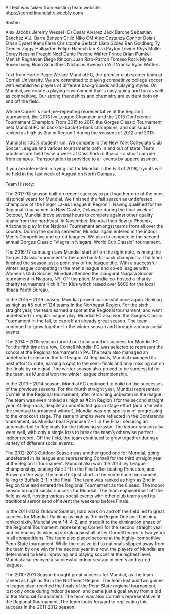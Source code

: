 All text was taken from existing team website: https://cornellmundialfc.weebly.com/

Roster:

Alex Jacobs
Jeremy Wessel (C)
Cesar Alvarez
Jack Barone
Sebastian Sanchez
A.J. Barre
Benson Child
Niko CM
Alec Costanza
Connor Dolan
Ethan Dysert
Kenji Farre
Christophe Gerlach
Liam Gildea
Ben Goldberg
Ty Grenier
Ziggy Hallgarten
Felipe Hanuch
Ian Kim
Payton Levine
Rhys Moller
Corey Nessim
Frezghi Noel
Dante Pavone
Walter Prince
Brian Pumkel
Manish Raghavan
Diego Rincon
Juan Rizo-Patron
Tomaso Rock
Myles Rosenzweig
Brain Schultheis
Nicholas Swenson
Will Vranka
Ryan Watters

Text from Home Page:
We are Mundial FC, the premier club soccer team at Cornell University. We are committed to playing competitive college soccer with established players of different backgrounds and playing styles. On Mundial, we create a playing environment that's easy-going and fun as well as competitive. Our strong friendships and chemistry are evident both on and off the field.

We are Cornell's six-time-repeating representative at the Region 1 tournament, the 2013 Ivy League Champion and the 2013 Conference Tournament Champion. From 2015 to 2017, the Gorges Classic Tournament held Mundial FC as back-to-back-to-back champions, and our squad ranked as high as 2nd in Region 1 during the seasons of 2012 and 2013.

Mundial is 100% student-run. We compete in the New York Collegiate Club Soccer League and various tournaments both in and out of state.  Team practices are held twice a week at Cass Park in Ithaca – a short car ride from campus.  Transportation is provided to all events by upperclassmen.

If you are interested in trying out for Mundial in the Fall of 2018, tryouts will be held in the last week of August on North Campus.

Team History:

The 2017-18 season built on recent success to put together one of the most historical years for Mundial. We finished the fall season as undefeated champions of the Finger Lakes League in Region 1. Having qualified for the Regional Tournament in New Castle, Delaware during the final week of October, Mundial drove several hours to compete against other quality teams from the northeast. In November, Mundial then flew to Phoenix, Arizona to play in the National Tournament amongst teams from all over the country.
During the spring semester, Mundial again entered in the indoor Men's Competitive and co-ed leagues. We plan to compete in the second annual Gorges Classic "Viagra in Niagara: World Cup Classic" tournament.

The 2016-17 campaign saw Mundial start off on the right note, winning the Gorges Classic tournament to become back-to-back champions.  The team finished the season just a point shy of the league title.  With a successful winter league competing in the men's league and co-ed league with Women's Club Soccer, Mundial attended the inaugural Niagara Soccer tournament in Niagara, NY.  Off the pitch, Mundial co-hosted a charity charity tournament Kick it For Kids which raised over $600 for the local Ithaca Youth Bureau.

In the 2015 – 2016 season, Mundial proved successful once again. Ranking as high as #5 out of 124 teams in the Northeast Region. For the sixth straight year, the team earned a spot at the Regional tournament, and went undefeated in regular league play. Mundial FC also won the Gorges Classic Tournament in the fall, to cap off an already great season. The team continued to grow together in the winter season and through various social events.

The 2014 – 2015 season turned out to be another success for Mundial FC. For the fifth time in a row, Cornell Mundial FC was selected to represent the school at the Regional tournament in PA. The team also managed an undefeated season in the fall league. At Regionals, Mundial managed its best effort to date, earning a spot to the semi-finals and only missing out on the finals by one goal. The winter season also proved to be successful for the team, as Mundial won the winter league championship.

In the 2013 – 2014 season, Mundial FC continued to build on the successes of the previous seasons. For the fourth straight year, Mundial represented Cornell at the Regional tournament, after remaining unbeaten in the league. The team was even ranked as high as #2 in Region 1 for the second straight year. At Regionals, despite an undefeated group stage effort (and a tie with the eventual tournament winner), Mundial was one spot shy of progressing to the knockout stage. The same triumphs were reflected in the Conference tournament, as Mundial beat Syracuse 2 – 1 in the Final, securing an automatic bid to Regionals for the following season. The indoor season also went well, with only a single loss to break the team’s otherwise perfect indoor record. Off the field, the team continued to grow together during a variety of different social events.

The 2012-2013 Outdoor Season was another good one for Mundial, going undefeated in its league and representing Cornell for the third straight year at the Regional Tournament.  Mundial also won the 2013 Ivy League championship, beating Yale 2-1 in the Final after beating Princeton,  and Brown on the way.  The team fell just short in the conference tournament, falling to Buffalo 2-1 in the Final.  The team was ranked as high as 2nd in Region One and entered the Regional Tournament as the 6 seed.  The indoor season brought similar success for Mundial.  The team enjoyed itself off the field as well, hosting various social events with other club teams and its traditional senior send off event the weekend before Finals.

In the 2011-2012 Outdoor Season, hard work on and off the field led to great success for Mundial. Ranking as high as 3rd in Region One and finishing ranked sixth, Mundial went 14-4-2, and made it to the elimination phase of the Regional Tournament, representing Cornell for the second straight year and extending its winning streak against all other Cornell teams to two years in all competitions. The team also placed second at the highly-competitive Penn State tournament.  While the elusive bid to nationals slipped away from the team by one win for the second year in a row, the players of Mundial are determined to keep improving and playing soccer at the highest level. Mundial also enjoyed a successful indoor season in men's and co-ed leagues.

The 2010-2011 Season brought great success for Mundial, as the team ranked as high as #6 in the Northeast Region.  The team lost just two games in league play, reached the finals of the Penn State regional tournament, lost only once during indoor season, and came just a goal away from a bid to the National Tournament.  The team was also Cornell's representative at the Regional Tournament.  The team looks forward to replicating this success in the 2011-2012 season.
